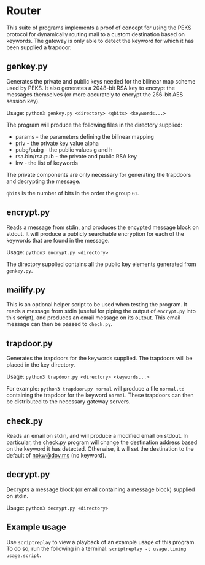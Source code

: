 
# Router

This suite of programs implements a proof of concept for using the PEKS protocol for dynamically routing mail to a custom destination based on keywords. The gateway is only able to detect the keyword for which it has been supplied a trapdoor. 

## genkey.py

Generates the private and public keys needed for the bilinear map scheme used by PEKS. It also generates a 2048-bit RSA key to encrypt the messages themselves (or more accurately to encrypt the 256-bit AES session key).

Usage: `python3 genkey.py <directory> <qbits> <keywords...>`

The program will produce the following files in the directory supplied:
- params - the parameters defining the bilinear mapping
- priv - the private key value alpha
- pubg/pubg - the public values g and h
- rsa.bin/rsa.pub - the private and public RSA key
- kw - the list of keywords

The private components are only necessary for generating the trapdoors and decrypting the message.

`qbits` is the number of bits in the order the group `G1`.

## encrypt.py

Reads a message from stdin, and produces the encypted message block on stdout. It will produce a publicly searchable encryption for each of the keywords that are found in the message. 

Usage: `python3 encrypt.py <directory>`

The directory supplied contains all the public key elements generated from `genkey.py`.

## mailify.py

This is an optional helper script to be used when testing the program. It reads a message from stdin (useful for piping the output of `encrypt.py` into this script), and produces an email message on its output. This email message can then be passed to `check.py`.


## trapdoor.py

Generates the trapdoors for the keywords supplied. The trapdoors will be placed in the key directory.

Usage: `python3 trapdoor.py <directory> <keywords...>`

For example: `python3 trapdoor.py normal` will produce a file `normal.td` containing the trapdoor for the keyword `normal`. These trapdoors can then be distributed to the necessary gateway servers.

## check.py

Reads an email on stdin, and will produce a modified email on stdout. In particular, the check.py program will change the destination address based on the keyword it has detected. Otherwise, it will set the destination to the default of nokw@dov.ms (no keyword).

## decrypt.py

Decrypts a message block (or email containing a message block) supplied on stdin.

Usage: `python3 decrypt.py <directory>`

## Example usage
Use `scriptreplay` to view a playback of an example usage of this program. To do so, run the following in a terminal: `scriptreplay -t usage.timing usage.script`.


